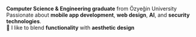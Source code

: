 **Computer Science & Engineering graduate** from Özyeğin University  
Passionate about **mobile app development**, **web design**, **AI**, and **security technologies**.  
🎨 I like to blend **functionality** with **aesthetic design**

